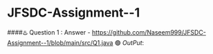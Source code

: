 # JFSDC-Assignment--1


####♨️ Question 1 : Answer - https://github.com/Naseem999/JFSDC-Assignment--1/blob/main/src/Q1.java
🟢  *OutPut*:
